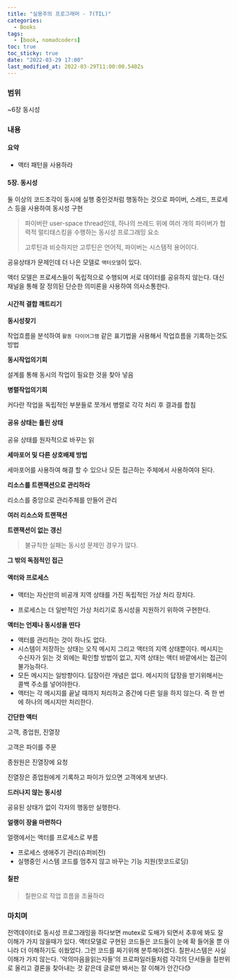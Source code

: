 ```yaml
---
title: "실용주의 프로그래머 - 7(TIL)"
categories:
  - Books
tags:
  - [book, nomadcoders]
toc: true
toc_sticky: true
date: "2022-03-29 17:00"
last_modified_at: 2022-03-29T11:00:00.540Zs
---
```


### 범위 

~6장 동시성

### 내용

#### **요약**

- 액터 패턴을 사용하라

#### 5장. 동시성

둘 이상의 코드조각이 동시에 실행 중인것처럼 행동하는 것으로 파이버, 스레드, 프로세스 등을 사용하여 동시성 구현

> 파이버란 user-space thread인데, 하나의 쓰레드 위에 여러 개의 파이버가 협력적 멀티태스킹을 수행하는 동시성 프로그래밍 요소
>
> 고루틴과 비슷하지만 고루틴은 언어적, 파이버는 시스템적 용어이다.

공유상태가 문제인데 더 나은 모델로 `액터모델`이 있다.

액터 모델은 프로세스들이 독립적으로 수행되며 서로 데이터를 공유하지 않는다. 대신 채널을 통해 잘 정의된 단순한 의미론을 사용하여 의사소통한다.

#### 시간적 결합 깨트리기

**동시성찾기**

작업흐름을 분석하여 `활동 다이어그램` 같은 표기법을 사용해서 작업흐름을 기록하는것도 방법

**동시작업의기회**

설계를 통해 동시의 작업이 필요한 것을 찾아 넣음

**병렬작업의기회**

커다란 작업을 독립적인 부분들로 쪼개서 병렬로 각각 처리 후 결과를 합침

#### 공유 상태는 틀린 상태

공유 상태를 원자적으로 바꾸는 읽

**세마포어 및 다른 상호배제 방법**

세마포어를 사용하여 해결 할 수 있으나 모든 접근하는 주체에서 사용하여야 된다.

**리소스를 트랜잭션으로 관리하라**

리소스를 중앙으로 관리주체를 만들어 관리

**여러 리소스와 트랜잭션**

**트랜잭션이 없는 갱신**

> 불규칙한 실패는 동시성 문제인 경우가 많다.

**그 밖의 독점적인 접근**

#### 액터와 프로세스

* 액터는 자신만의 비공개 지역 상태를 가진 독립적인 가상 처리 장치다.

* 프로세스는 더 일반적인 가상 처리기로 동시성을 지원하기 위하여 구현한다.

**액터는 언제나 동시성을 띤다**

* 액터를 관리하는 것이 하나도 없다.
* 시스템이 저장하는 상태는 오직 메시지 그리고 액터의 지역 상태뿐이다. 메시지는 수신자가 읽는 것 외에는 확인할 방법이 없고, 지역 상태는 액터 바깥에서는 접근이 불가능하다.
* 모든 메시지는 일방향이다. 답장이란 개념은 없다. 메시지의 답장을 받기위해서는 콜백 주소를 넣어야한다.
* 액터는 각 메시지를 끝날 때까지 처리하고 중간에 다른 일을 하지 않는다. 즉 한 번에 하나의 메시지만 처리한다.

**간단한 액터**

고객, 종업원, 진열장

고객은 파이를 주문

종원원은 진열장에 요청

진열장은 종업원에게 기록하고 파이가 있으면 고객에게 보낸다.

**드러나지 않는 동시성**

공유된 상태가 없이 각자의 행동만 실행한다.

**얼랭이 장을 마련하다**

얼랭에서는 액터를 프로세스로 부름

* 프로세스 생애주기 관리(슈퍼비전)
* 실행중인 시스템 코드를 멈추지 않고 바꾸는 기능 지원(핫코드로딩)

#### 칠판

> 칠판으로 작업 흐름을 조율하라

### 마치며

전역데이터로 동시성 프로그래밍을 하다보면 mutex로 도배가 되면서 추후에 봐도 잘 이해가 가지 않을때가 있다. 액터모델로 구현된 코드들은  코드들이 눈에 확 들어올 뿐 아니라 더 이해하기도 쉬웠었다. 그런 코드를 짜기위해 분투해야겠다. 칠판시스템은 사실 이해가 가지 않는다. '악의마음을읽는자들'의 프로파일러들처럼 각각의 단서들을 칠판위로 올리고 결론을 찾아내는 것 같은데 글로만 봐서는 잘 이해가 안간다😓

